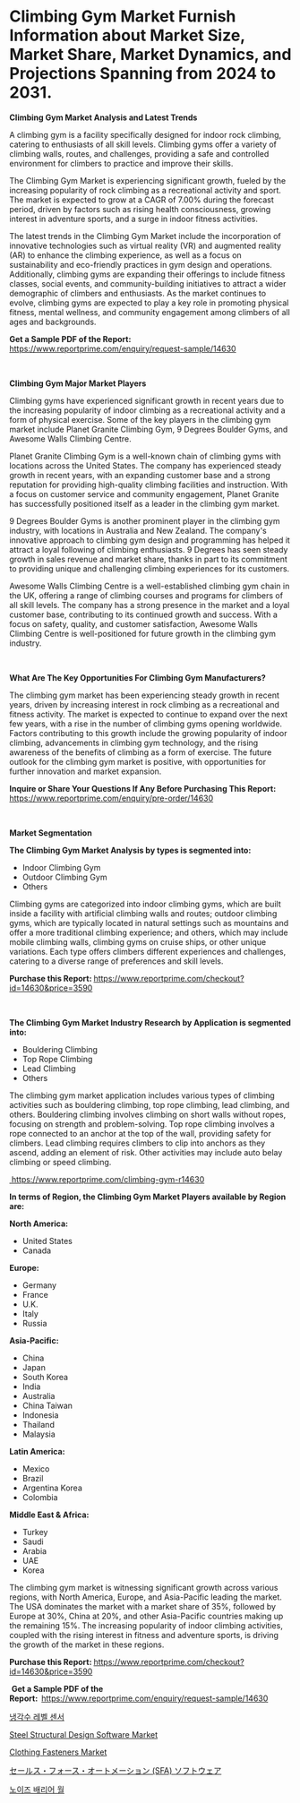 <p><h1>Climbing Gym Market Furnish Information about Market Size, Market Share, Market Dynamics, and Projections Spanning from 2024 to 2031.</h1></p><p><strong>Climbing Gym Market Analysis and Latest Trends</strong></p>
<p><p>A climbing gym is a facility specifically designed for indoor rock climbing, catering to enthusiasts of all skill levels. Climbing gyms offer a variety of climbing walls, routes, and challenges, providing a safe and controlled environment for climbers to practice and improve their skills.</p><p>The Climbing Gym Market is experiencing significant growth, fueled by the increasing popularity of rock climbing as a recreational activity and sport. The market is expected to grow at a CAGR of 7.00% during the forecast period, driven by factors such as rising health consciousness, growing interest in adventure sports, and a surge in indoor fitness activities.</p><p>The latest trends in the Climbing Gym Market include the incorporation of innovative technologies such as virtual reality (VR) and augmented reality (AR) to enhance the climbing experience, as well as a focus on sustainability and eco-friendly practices in gym design and operations. Additionally, climbing gyms are expanding their offerings to include fitness classes, social events, and community-building initiatives to attract a wider demographic of climbers and enthusiasts. As the market continues to evolve, climbing gyms are expected to play a key role in promoting physical fitness, mental wellness, and community engagement among climbers of all ages and backgrounds.</p></p>
<p><strong>Get a Sample PDF of the Report:&nbsp;</strong> <a href="https://www.reportprime.com/enquiry/request-sample/14630">https://www.reportprime.com/enquiry/request-sample/14630</a></p>
<p>&nbsp;</p>
<p><strong>Climbing Gym Major Market Players</strong></p>
<p><p>Climbing gyms have experienced significant growth in recent years due to the increasing popularity of indoor climbing as a recreational activity and a form of physical exercise. Some of the key players in the climbing gym market include Planet Granite Climbing Gym, 9 Degrees Boulder Gyms, and Awesome Walls Climbing Centre.</p><p>Planet Granite Climbing Gym is a well-known chain of climbing gyms with locations across the United States. The company has experienced steady growth in recent years, with an expanding customer base and a strong reputation for providing high-quality climbing facilities and instruction. With a focus on customer service and community engagement, Planet Granite has successfully positioned itself as a leader in the climbing gym market.</p><p>9 Degrees Boulder Gyms is another prominent player in the climbing gym industry, with locations in Australia and New Zealand. The company's innovative approach to climbing gym design and programming has helped it attract a loyal following of climbing enthusiasts. 9 Degrees has seen steady growth in sales revenue and market share, thanks in part to its commitment to providing unique and challenging climbing experiences for its customers.</p><p>Awesome Walls Climbing Centre is a well-established climbing gym chain in the UK, offering a range of climbing courses and programs for climbers of all skill levels. The company has a strong presence in the market and a loyal customer base, contributing to its continued growth and success. With a focus on safety, quality, and customer satisfaction, Awesome Walls Climbing Centre is well-positioned for future growth in the climbing gym industry.</p></p>
<p>&nbsp;</p>
<p><strong>What Are The Key Opportunities For Climbing Gym Manufacturers?</strong></p>
<p><p>The climbing gym market has been experiencing steady growth in recent years, driven by increasing interest in rock climbing as a recreational and fitness activity. The market is expected to continue to expand over the next few years, with a rise in the number of climbing gyms opening worldwide. Factors contributing to this growth include the growing popularity of indoor climbing, advancements in climbing gym technology, and the rising awareness of the benefits of climbing as a form of exercise. The future outlook for the climbing gym market is positive, with opportunities for further innovation and market expansion.</p></p>
<p><strong>Inquire or Share Your Questions If Any Before Purchasing This Report:</strong> <a href="https://www.reportprime.com/enquiry/pre-order/14630">https://www.reportprime.com/enquiry/pre-order/14630</a></p>
<p>&nbsp;</p>
<p><strong>Market Segmentation</strong></p>
<p><strong>The Climbing Gym Market Analysis by types is segmented into:</strong></p>
<p><ul><li>Indoor Climbing Gym</li><li>Outdoor Climbing Gym</li><li>Others</li></ul></p>
<p><p>Climbing gyms are categorized into indoor climbing gyms, which are built inside a facility with artificial climbing walls and routes; outdoor climbing gyms, which are typically located in natural settings such as mountains and offer a more traditional climbing experience; and others, which may include mobile climbing walls, climbing gyms on cruise ships, or other unique variations. Each type offers climbers different experiences and challenges, catering to a diverse range of preferences and skill levels.</p></p>
<p><strong>Purchase this Report:&nbsp;</strong><a href="https://www.reportprime.com/checkout?id=14630&price=3590">https://www.reportprime.com/checkout?id=14630&price=3590</a></p>
<p>&nbsp;</p>
<p><strong>The Climbing Gym Market Industry Research by Application is segmented into:</strong></p>
<p><ul><li>Bouldering Climbing</li><li>Top Rope Climbing</li><li>Lead Climbing</li><li>Others</li></ul></p>
<p><p>The climbing gym market application includes various types of climbing activities such as bouldering climbing, top rope climbing, lead climbing, and others. Bouldering climbing involves climbing on short walls without ropes, focusing on strength and problem-solving. Top rope climbing involves a rope connected to an anchor at the top of the wall, providing safety for climbers. Lead climbing requires climbers to clip into anchors as they ascend, adding an element of risk. Other activities may include auto belay climbing or speed climbing.</p></p>
<p><a href="https://www.reportprime.com/climbing-gym-r14630">&nbsp;https://www.reportprime.com/climbing-gym-r14630</a></p>
<p><strong>In terms of Region, the Climbing Gym Market Players available by Region are:</strong></p>
<p>
    <p> <strong> North America: </strong>
        <ul>
            <li>United States</li>
            <li>Canada</li>
        </ul>
        </p> 
    <p> <strong> Europe: </strong>
        <ul>
            <li>Germany</li>
            <li>France</li>
            <li>U.K.</li>
            <li>Italy</li>
            <li>Russia</li>
        </ul>
        </p> 
    <p> <strong> Asia-Pacific: </strong>
        <ul>
            <li>China</li>
            <li>Japan</li>
            <li>South Korea</li>
            <li>India</li>
            <li>Australia</li>
            <li>China Taiwan</li>
            <li>Indonesia</li>
            <li>Thailand</li>
            <li>Malaysia</li>
        </ul>
        </p> 
    <p> <strong> Latin America: </strong>
        <ul>
            <li>Mexico</li>
            <li>Brazil</li>
            <li>Argentina Korea</li>
            <li>Colombia</li>
        </ul>
        </p> 
    <p> <strong> Middle East & Africa: </strong>
        <ul>
            <li>Turkey</li>
            <li>Saudi</li>
            <li>Arabia</li>
            <li>UAE</li>
            <li>Korea</li>
        </ul>
    </p>
    </p>
<p><p>The climbing gym market is witnessing significant growth across various regions, with North America, Europe, and Asia-Pacific leading the market. The USA dominates the market with a market share of 35%, followed by Europe at 30%, China at 20%, and other Asia-Pacific countries making up the remaining 15%. The increasing popularity of indoor climbing activities, coupled with the rising interest in fitness and adventure sports, is driving the growth of the market in these regions.</p></p>
<p><strong>Purchase this Report: </strong><a href="https://www.reportprime.com/checkout?id=14630&price=3590">https://www.reportprime.com/checkout?id=14630&price=3590</a></p>
<p>&nbsp;<strong>Get a Sample PDF of the Report:&nbsp;&nbsp;</strong><a href="https://www.reportprime.com/enquiry/request-sample/14630">https://www.reportprime.com/enquiry/request-sample/14630</a></p>
<p><strong></strong></p>
<p><p><a href="https://github.com/Skyleitney456456/Market-Research-Report-List-1/blob/main/875847375511.md">냉각수 레벨 센서</a></p><p><a href="https://github.com/bmorecock/Market-Research-Report-List-3/blob/main/steel-structural-design-software-market.md">Steel Structural Design Software Market</a></p><p><a href="https://www.linkedin.com/pulse/clothing-fasteners-market-research-report-its-history-forecast-iixke">Clothing Fasteners Market</a></p><p><a href="https://github.com/LeanneBruen2023/Market-Research-Report-List-1/blob/main/566706281026.md">セールス・フォース・オートメーション (SFA) ソフトウェア</a></p><p><a href="https://medium.com/@vallieemard2023/%EC%86%8C%EC%9D%8C%EB%B0%A9%EB%B2%BD-%EC%8B%9C%EC%9E%A5-%EC%8B%9C%EC%9E%A5-%EC%A0%90%EC%9C%A0%EC%9C%A8-%EC%8B%9C%EC%9E%A5-%EB%8F%99%ED%96%A5-%EA%B7%B8%EB%A6%AC%EA%B3%A0-%EB%AF%B8%EB%9E%98-%EC%84%B1%EC%9E%A5-%ED%83%90%EC%83%89-1ef984aeff26">노이즈 배리어 월</a></p></p>